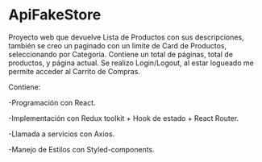 # ApiFakeStore

Proyecto web que devuelve Lista de Productos con sus descripciones, también se creo un paginado con un limite de Card de Productos, seleccionando por Categoria. 
Contiene un total de páginas, total de productos, y página actual.
Se realizo Login/Logout, al estar logueado me permite acceder al Carrito de Compras. 

Contiene:

-Programación con React.

-Implementación con Redux toolkit + Hook de estado + React Router.

-Llamada a servicios con Axios.

-Manejo de Estilos con Styled-components.
